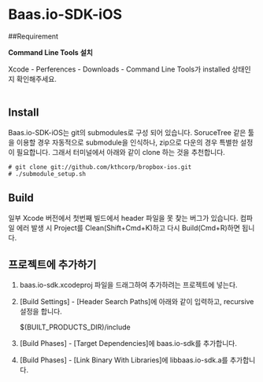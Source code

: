 # Baas.io-SDK-iOS 

##Requirement 

**Command Line Tools 설치**

Xcode - Perferences - Downloads - Command Line Tools가 installed 상태인지 확인해주세요. 
<br>
<br>
## Install
Baas.io-SDK-iOS는 git의 submodules로 구성 되어 있습니다. SoruceTree 같은 툴을 이용할 경우 자동적으로 submodule을 인식하나, zip으로 다운의 경우 특별한 설정이 필요합니다. 그래서 터미널에서 아래와 같이 clone 하는 것을 추천합니다.

	# git clone git://github.com/kthcorp/bropbox-ios.git
	# ./submodule_setup.sh
	
## Build
일부 Xcode 버전에서 첫번째 빌드에서 header 파일을 못 찾는 버그가 있습니다. 컴파일 에러 발생 시 Project를 Clean(Shift+Cmd+K)하고 다시 Build(Cmd+R)하면 됩니다.


## 프로젝트에 추가하기
1. baas.io-sdk.xcodeproj 파일을 드래그하여 추가하려는 프로젝트에 넣는다.
2. [Build Settings] - [Header Search Paths]에 아래와 같이 입력하고, recursive 설정을 합니다.
	
	$(BUILT_PRODUCTS_DIR)/include


3. [Build Phases] - [Target Dependencies]에 baas.io-sdk를 추가합니다.
4. [Build Phases] - [Link Binary With Libraries]에 libbaas.io-sdk.a를 추가합니다.